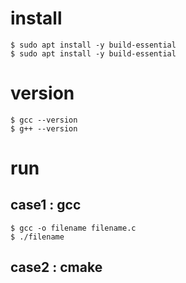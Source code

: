# install
```
$ sudo apt install -y build-essential
$ sudo apt install -y build-essential
```

# version
```
$ gcc --version
$ g++ --version
```

# run
## case1 : gcc
```
$ gcc -o filename filename.c
$ ./filename
```

## case2 : cmake
```

```